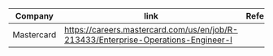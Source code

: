 
| Company    | link                                                                               | Reference | Status |
| ---------- | ---------------------------------------------------------------------------------- | --------- | ------ |
| Mastercard | https://careers.mastercard.com/us/en/job/R-213433/Enterprise-Operations-Engineer-I |           |        |
